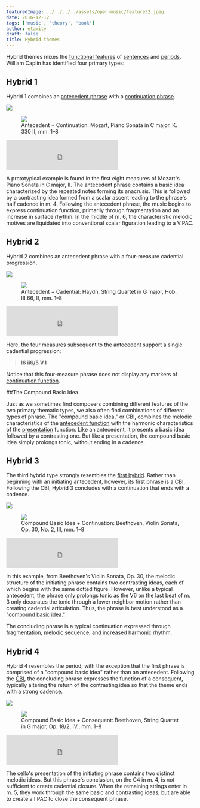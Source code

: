 ```yaml
---
featuredImage: ../../../../assets/open-music/feature32.jpeg
date: 2016-12-12
tags: ['music', 'theory', 'book']
author: etamity
draft: false
title: Hybrid themes
---
```


Hybrid themes mixes the [functional features](../themeFunctions/) of [sentences](../sentence/) and [periods](../period/). William Caplin has identified four primary types: 

## Hybrid 1 ##

Hybrid 1 combines an [antecedent phrase](../themeFunctions/#antecedent) with a [continuation phrase](../themeFunctions/#continuation).

<img src="/Graphics/ClassicalThemes/hybrid1.svg" />

<!--This results in a complete presentation–continuation–cadential function progression in the antecedent phrase followed by an incomplete continuation–cadential function progression. On the large scale, the antecedent phrase functions like a big presentation function zone (like the presentation phrase does).-->

<figure>	
  <img src="/Graphics/form/k330-ii.png" />
  <figcaption>Antecedent + Continuation: Mozart, Piano Sonata in C major, K. 330 II, mm. 1–8</figcaption>
</figure>

<iframe src="https://embed.spotify.com/?uri=spotify%3Atrack%3A2l74mmkDhW5DxN7LNnkeSd" width="300" height="80" frameborder="0" allowtransparency="true"></iframe>

A prototypical example is found in the first eight measures of Mozart's Piano Sonata in C major, II. The antecedent phrase contains a basic idea characterized by the repeated notes forming its anacrusis. This is followed by a contrasting idea formed from a scalar ascent leading to the phrase's half cadence in m. 4. Following the antecedent phrase, the music begins to express continuation function, primarily through fragmentation and an increase in surface rhythm. In the middle of m. 6, the characteristic melodic motives are liquidated into conventional scalar figuration leading to a V:PAC.

## Hybrid 2 ##

Hybrid 2 combines an antecedent phrase with a four-measure cadential progression.

<img src="/Graphics/ClassicalThemes/hybrid2.svg" />

<figure>	
  <img src="/Graphics/form/haydn-III-66-ii.png" />
  <figcaption>Antecedent + Cadential: Haydn, String Quartet in G major, Hob. III:66, II, mm. 1–8</figcaption>
</figure>

<iframe src="https://embed.spotify.com/?uri=spotify%3Atrack%3A2Dyh8LMXHEv4Hxchepyubj" width="300" height="80" frameborder="0" allowtransparency="true"></iframe>

Here, the four measures subsequent to the antecedent support a single cadential progression: 

> **I6 ii6/5 V I**  

Notice that this four-measure phrase does not display any markers of [continuation function](../themeFunctions/#continuation). 



##The Compound Basic Idea

Just as we sometimes find composers combining different features of the two primary thematic types, we also often find combinations of different types of phrase. The "compound basic idea," or CBI, combines the melodic characteristics of the [antecedent function](../themeFunctions/#antecedent) with the harmonic characteristics of the [presentation](../themeFunctions/#presentation) function. Like an antecedent, it presents a basic idea followed by a contrasting one. But like a presentation, the compound basic idea simply prolongs tonic, without ending in a cadence. 


## Hybrid 3 ##

The third hybrid type strongly resembles the [first hybrid](../hybridThemes/#hybrid-1). Rather than beginning with an initiating antecedent, however, its first phrase is a [CBI](../hybridThemes/#the-compound-basic-idea). Following the CBI, Hybrid 3 concludes with a continuation that ends with a cadence.

<img src="/Graphics/ClassicalThemes/hybrid3.svg" />

<figure>	
  <img src="/Graphics/form/beethoven_op30.png" />
  <figcaption>Compound Basic Idea + Continuation: Beethoven, Violin Sonata, Op. 30, No. 2, III, mm. 1–8</figcaption>
</figure>

<iframe src="https://embed.spotify.com/?uri=spotify%3Atrack%3A2MeFF0iyjMts1juRwgDXAT" width="300" height="80" frameborder="0" allowtransparency="true"></iframe>

In this example, from Beethoven's Violin Sonata, Op. 30, the melodic structure of the initiating phrase contains two contrasting ideas, each of which begins with the same dotted figure. However, unlike a typical antecedent, the phrase only prolongs tonic as the V6 on the last beat of m. 3 only decorates the tonic through a lower neighbor motion rather than creating cadential articulation. Thus, the phrase is best understood as a ["compound basic idea."](../hybridThemes/#the-compound-basic-idea)

The concluding phrase is a typical continuation expressed through fragmentation, melodic sequence, and increased harmonic rhythm.


## Hybrid 4 ##

Hybrid 4 resembles the period, with the exception that the first phrase is comprised of a "compound basic idea" rather than an antecedent. Following the [CBI](../hybridThemes/#the-compound-basic-idea), the concluding phrase expresses the function of a consequent, typically altering the return of the contrasting idea so that the theme ends with a strong cadence.

<img src="/Graphics/ClassicalThemes/hybrid4.svg" />

<figure>	
  <img src="/Graphics/form/beethoven_18_2.png" />
  <figcaption>Compound Basic Idea + Consequent: Beethoven, String Quartet in G major, Op. 18/2, IV., mm. 1–8</figcaption>
</figure>

<iframe src="https://embed.spotify.com/?uri=spotify%3Atrack%3A5AevVo3SRuHLJIZpz0WT6N" width="300" height="80" frameborder="0" allowtransparency="true"></iframe>

The cello's presentation of the initiating phrase contains two distinct melodic ideas. But this phrase's conclusion, on the C4 in m. 4, is not sufficient to create cadential closure. When the remaining strings enter in m. 5, they work through the same basic and contrasting ideas, but are able to create a I:PAC to close the consequent phrase. 
